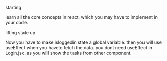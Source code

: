 starting

learn all the core concepts in react, which you may have to implement in your code.


lifting state up 


Now you have to make isloggedin state a global variable.
then you will use useEffect when you haveto fetch the data. you dont need useEffect in Login.jsx. as you will show the tasks from other component.
